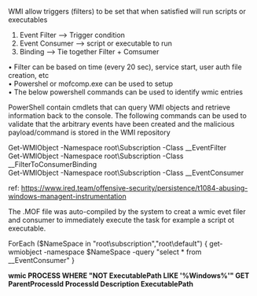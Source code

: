 WMI allow triggers (filters) to be set that when satisfied will run scripts or executables <br />
 
1. Event Filter --> Trigger condition <br />
2. Event Consumer --> script or executable to run <br />
3. Binding --> Tie together Filter + Comsumer <br />

•	Filter can be based on time (every 20 sec), service start, user auth file creation, etc <br />
•	Powershel or mofcomp.exe can be used to setup <br />
•	The below powershell commands can be used to identify wmic entries <br />

PowerShell contain cmdlets that can query WMI objects and retrieve information back to the console. The following commands can be used to validate that the arbitrary events have been created and the malicious payload/command is stored in the WMI repository <br />

Get-WMIObject -Namespace root\Subscription -Class __EventFilter <br />
Get-WMIObject -Namespace root\Subscription -Class __FilterToConsumerBinding <br />
Get-WMIObject -Namespace root\Subscription -Class __EventConsumer <br />

ref: https://www.ired.team/offensive-security/persistence/t1084-abusing-windows-managent-instrumentation <br />

The .MOF file was auto-compiled by the system to creat a wmic evet filer and consumer to immediately execute the task for example a script ot executable.

ForEach ($NameSpace in "root\subscription","root\default") { get-wmiobject -namespace $NameSpace -query "select * from __EventConsumer" }


**wmic PROCESS WHERE "NOT ExecutablePath LIKE '%Windows%'" GET ParentProcessId ProcessId Description ExecutablePath**
